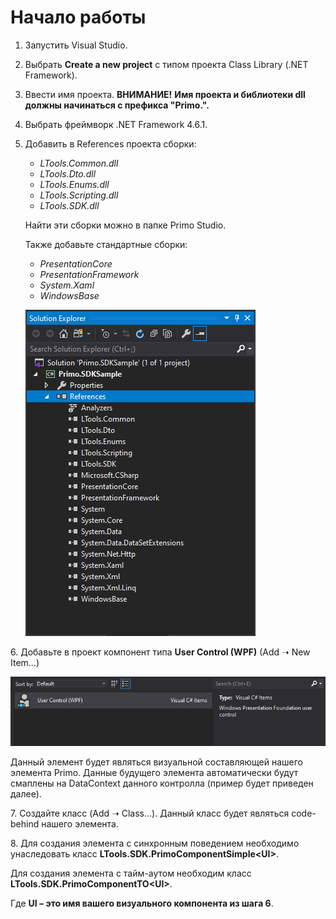 # Начало работы

1. Запустить Visual Studio.
2. Выбрать **Create a new project** с типом проекта Class Library (.NET Framework).
3. Ввести имя проекта. **ВНИМАНИЕ!** **Имя проекта и библиотеки dll должны начинаться с префикса "Primo.".** 
4. Выбрать фреймворк .NET Framework 4.6.1.
5. Добавить в References проекта сборки:
   * _LTools.Common.dll_
   * _LTools.Dto.dll_
   * _LTools.Enums.dll_
   * _LTools.Scripting.dll_
   * _LTools.SDK.dll_

   Найти эти сборки можно в папке Primo Studio.

   Также добавьте стандартные сборки:

   * _PresentationCore_
   * _PresentationFramework_
   * _System.Xaml_
   * _WindowsBase_

   ![](../../resources/ltools.sdk/windows/0-133.png)

6\. Добавьте в проект компонент типа **User Control (WPF)** (Add ➝ New Item…)

![](../../resources/ltools.sdk/windows/1-118.png)

   Данный элемент будет являться визуальной составляющей нашего элемента Primo. Данные будущего элемента автоматически будут смаплены на DataContext данного контролла (пример будет приведен далее).

7\. Создайте класс (Add ➝ Class…). Данный класс будет являться code-behind нашего элемента.

8\. Для создания элемента с синхронным поведением необходимо унаследовать класс **LTools.SDK.PrimoComponentSimple\<UI>**. 

Для создания элемента с тайм-аутом необходим класс **LTools.SDK.PrimoComponentTO\<UI>**.

Где **UI – это имя вашего визуального компонента из шага 6**.
